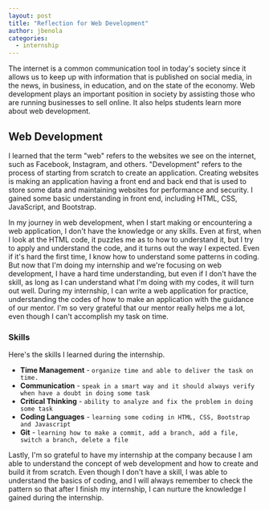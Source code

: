 ```yaml
---
layout: post
title: "Reflection for Web Development"
author: jbenola
categories:
  - internship
---
```


The internet is a common communication tool in today's society since it allows us to keep up with information that is published on social media, in the news, in business, in education, and on the state of the economy. Web development plays an important position in society by assisting those who are running businesses to sell online. It also helps students learn more about web development.

## Web Development

I learned that the term "web" refers to the websites we see on the internet, such as Facebook, Instagram, and others. "Development" refers to the process of starting from scratch to create an application. Creating websites is making an application having a front end and back end that is used to store some data and maintaining websites for performance and security. I gained some basic understanding in front end, including HTML, CSS, JavaScript, and Bootstrap.

In my journey in web development, when I start making or encountering a web application, I don't have the knowledge or any skills. Even at first, when I look at the HTML code, it puzzles me as to how to understand it, but I try to apply and understand the code, and it turns out the way I expected. Even if it's hard the first time, I know how to understand some patterns in coding. But now that I'm doing my internship and we're focusing on web development, I have a hard time understanding, but even if I don't have the skill, as long as I can understand what I'm doing with my codes, it will turn out well. During my internship, I can write a web application for practice, understanding the codes of how to make an application with the guidance of our mentor. I'm so very grateful that our mentor really helps me a lot, even though I can't accomplish my task on time.

### Skills

Here's the skills I learned during the internship.

- **Time Management** - `organize time and able to deliver the task on time.`
- **Communication** - `speak in a smart way and it should always verify when have a doubt in doing some task`
- **Critical Thinking** - `ability to analyze and fix the problem in doing some task`
- **Coding Languages** - `learning some coding in HTML, CSS, Bootstrap and Javascript`
- **Git** - `learning how to make a commit, add a branch, add a file, switch a branch, delete a file`

Lastly, I'm so grateful to have my internship at the company because I am able to understand the concept of web development and how to create and build it from scratch. Even though I don't have a skill, I was able to understand the basics of coding, and I will always remember to check the pattern so that after I finish my internship, I can nurture the knowledge I gained during the internship.
